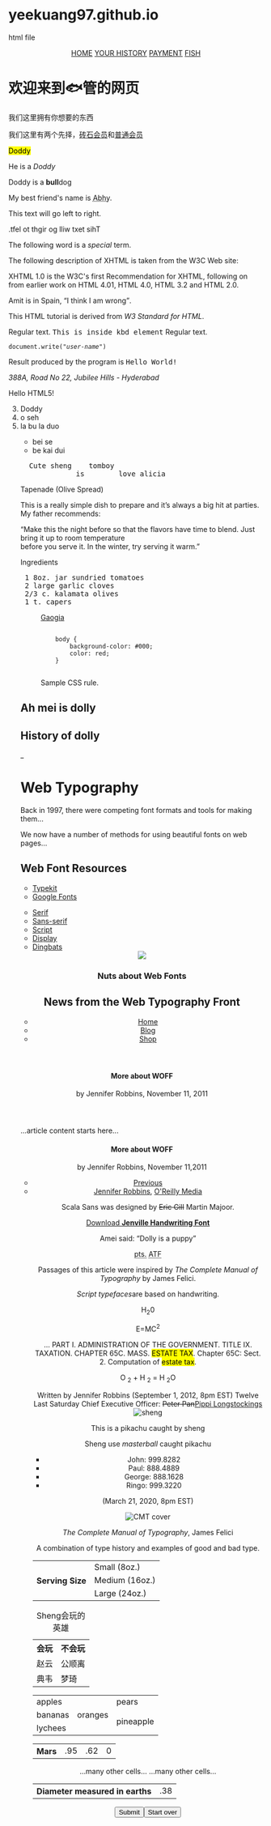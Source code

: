 # yeekuang97.github.io
html file
<html>
<head>
<title> Hello, yee kuang channel here</title>
</head>
<body>
<div id="menu" align="middle" bgcolor="blue">
   <a href="home.htm">HOME</a>
   <a href="yourhistory.htm">YOUR HISTORY</a>
   <a href="paymentmethod.htm">PAYMENT</a> 
   <a href="https://www.google.com/url?sa=i&url=https%3A%2F%2Fcn.nytimes.com%2Fasia-pacific%2F20180329%2Fsingapore-fish-plastic-surgery%2F&psig=AOvVaw24WXsMMCWuiB-G0sNddIYi&ust=1581159679865000&source=images&cd=vfe&ved=0CAIQjRxqFwoTCPiV3fqkv-cCFQAAAAAdAAAAABAD">FISH</a>
</div>

<div id="content" align="left" bgcolor="white">
    <h1>欢迎来到🐟管的网页</h1>
    <p>我们这里拥有你想要的东西</p>
</div>
<p>我们这里有两个先择，<span style="color:green"><a href="https://www.google.com/url?sa=i&url=https%3A%2F%2Fm.xiazaiba.com%2Fjiaocheng%2F22395.html&psig=AOvVaw2Z48xjTUxSQo144XsE-na6&ust=1581163019838000&source=images&cd=vfe&ved=0CAIQjRxqFwoTCMCG57Oxv-cCFQAAAAAdAAAAABAD">砖石会员</a></span>和<span style="color:red"><a href="https://www.google.com/url?sa=i&url=http%3A%2F%2Fwww.nipic.com%2Fshow%2F3%2F83%2F3586165k9ada641a.html&psig=AOvVaw2PXKGMjFLhA3i7BvY8Ia__&ust=1581162879722000&source=images&cd=vfe&ved=0CAIQjRxqFwoTCLCo4fGwv-cCFQAAAAAdAAAAABAD">普通会员</a></span></p>
<p><mark>Doddy</mark></p>
<p>He is a <em>Doddy</em></p>
<p>Doddy is a <strong>bull</strong>dog</p>
<p>My best friend's name is  <abbr title="Abhishek">Abhy</abbr>.</p> 
<p>This text will go left to right.</p> 
<p><bdo dir="rtl">This text will go right to left.</bdo></p> 
<p>The following word is a <dfn>special</dfn> term.</p>
<p>The following description of XHTML is taken from the W3C Web site:</p
<blockquote>XHTML 1.0 is the W3C's first Recommendation for XHTML, following on from earlier work on HTML 4.01, HTML 4.0, HTML 3.2 and HTML 2.0.</blockquote> 
<p>Amit is in Spain, <q>I think I am wrong</q>.</p> 
<p>This HTML tutorial is derived from <cite>W3 Standard for HTML</cite>.</p> 
<p>Regular text. <kbd>This is inside kbd element</kbd> Regular text.</p> 
<p><code>document.write("<var>user-name</var>")</code></p> 
<p>Result produced by the program is <samp>Hello World!</samp></p> 
<address>388A, Road No 22, Jubilee Hills -  Hyderabad</address> 
</body>
</html>
<html> 
<head> 
<meta name="keywords" content="HTML, Meta Tags, Metadata" /> 
<meta name="description" content="Learning about Meta Tags." /> 
<meta name="revised" content="Tutorialspoint, 3/7/2014" /> 
<meta http-equiv="refresh" content="5; url=https://shopee.com.my/product/160104899/5705046599"/>
</head> 
<body> 
<p>Hello HTML5!</p>
<ol start="3">
   <li> Doddy </li>
   <li> o seh </li>
   <li> la bu la duo </li>
<ul> 
   <li> bei se </li>
   <li> be kai dui </li>
   </ul>
<pre>
  Cute sheng    tomboy
             is        love alicia
</pre>
<p>Tapenade (Olive Spread)</p>
<p> This is a really simple dish to prepare and it’s always a big hit at parties. My father recommends:</p>
<p> “Make this the night before so that the flavors have time to blend. Just bring it up to room temperature </br> 
    before you serve it. In the winter, try serving it warm.”</p></pre>
<p> Ingredients </p>
<pre>
 1 8oz. jar sundried tomatoes 
 2 large garlic cloves 
 2/3 c. kalamata olives 
 1 t. capers </pre>
<figure>   
   <a href="https://i.pinimg.com/originals/76/47/9d/76479dd91dc55c2768ddccfc30a4fbf5.png"> Gaogia </a>
</figure>
<figure>
   <pre><code> 
    body {   
        background-color: #000;   
        color: red; 
    } 
    </code></pre>   
<figcaption>         
   Sample CSS rule.   
</figcaption> 
</figure> 
<article>
   <h1> Ah mei is dolly </h1>
   <section>
      <h2> History of dolly </h2>
      <p>_</p></h1>
</article>
 <h1> Web Typography </h1>
 <p> Back in 1997, there were competing font formats and tools for making them...</p>
 <p> We now have a number of methods for using beautiful fonts on web pages...</p>
 <aside>
   <h2>Web Font Resources</h2>
   <ul>
   <li><a href="https://i.pinimg.com/originals/76/47/9d/76479dd91dc55c2768ddccfc30a4fbf5.png">Typekit</a></li>
   <li><a href="https://i.pinimg.com/originals/76/47/9d/76479dd91dc55c2768ddccfc30a4fbf5.png">Google Fonts</a></li>
   </ul>
 </aside>
 <nav>
 <ul>
    <li><a href="https://i.pinimg.com/originals/76/47/9d/76479dd91dc55c2768ddccfc30a4fbf5.png">Serif</a></li>
    <li><a href="https://i.pinimg.com/originals/76/47/9d/76479dd91dc55c2768ddccfc30a4fbf5.png">Sans-serif</a></li>
    <li><a href="https://i.pinimg.com/originals/76/47/9d/76479dd91dc55c2768ddccfc30a4fbf5.png">Script</a></li>
    <li><a href="https://i.pinimg.com/originals/76/47/9d/76479dd91dc55c2768ddccfc30a4fbf5.png">Display</a></li>
    <li><a href="https://i.pinimg.com/originals/76/47/9d/76479dd91dc55c2768ddccfc30a4fbf5.png">Dingbats</a></li>
</ul>
<nav>
<header>
   <img src="/images/logo.png">
   <hgroup>
      <h1>Nuts about Web Fonts</h1>
      <h2>News from the Web Typography Front </h2>
   </hgroup>
   <nav>
      <ul>
        <li><a href="https://i.pinimg.com/originals/76/47/9d/76479dd91dc55c2768ddccfc30a4fbf5.png">Home</a></li>
        <li><a href="https://i.pinimg.com/originals/76/47/9d/76479dd91dc55c2768ddccfc30a4fbf5.png">Blog</a></li>
        <li><a href="https://i.pinimg.com/originals/76/47/9d/76479dd91dc55c2768ddccfc30a4fbf5.png">Shop</a></li>
     </ul>
  </nav>
</header>
<article>
   <header>
      <h1> More about WOFF</h1>
      <p> by Jennifer Robbins, <time datetime="11-11-2011" pubdate>November 11, 2011</time></p>
   </header>
   <p>...article content starts here...</p>
</article>
<article>
   <header>
      <h1>More about WOFF </h1>
      <p>by Jennifer Robbins, <time dateline="11-11-2011" pubdate>November 11,2011</time></p>
      <nav>
      <ul>
         <li><a href="https://i.pinimg.com/originals/76/47/9d/76479dd91dc55c2768ddccfc30a4fbf5.png">Previous </a></li>
         <li><a href="https://i.pinimg.com/originals/76/47/9d/76479dd91dc55c2768ddccfc30a4fbf5.png></a></li>
     </ul>
     </nav>
  </footer>
</article>
<address>
 Contributed by <a href="../authors/robbins/">Jennifer Robbins</a>, <a href="http://www.oreilly.com/">O'Reilly Media</a> 
</address>   
<p>Scala Sans was designed by <s>Eric Gill</s> Martin Majoor.</p>
<p><a href="cute.com">Download <b>Jenville Handwriting Font</b> </a></p>
<p> Amei said: <q>Dolly is a puppy</q></p>
<abbr title="Points">pts.</abbr> <abbr title="American Type Founders">ATF</abbr> 
<p>Passages of this article were inspired by <cite>The Complete Manual of Typography</cite> by James Felici.</p>
<p><dfn>Script typefaces</dfn>are based on handwriting.</p>
<p>H<sub>2</sub>0</p>
<p>E=MC<sup>2</sup></p>
<p> ... PART I. ADMINISTRATION OF THE GOVERNMENT. TITLE IX. TAXATION. CHAPTER 65C. MASS. <mark>ESTATE TAX</mark>. Chapter 65C: Sect. 2. Computation of <mark>estate tax</mark>.</p>
            <p> O <sub>2</sub> + H <sub>2</sub> = H <sub>2</sub>O </p>
Written by Jennifer Robbins (<time datetime="2012-09-01T 20:00-05:00" pubdate>September 1, 2012, 8pm EST</time>)
<data value="12">Twelve</data> <data value="2011-11-12">Last Saturday</data>
Chief Executive Officer: <del title="retired">Peter Pan</del><ins>Pippi Longstockings</ins>
<div class="listing">
    <img src="pikachu.png" alt="sheng">
            <p> This is a pikachu caught by sheng </p>
            <p> Sheng use <em>masterball</em> caught pikachu </p>
</div>
<ul>  <li>John: <span class="tel">999.8282</span></li>  <li>Paul: <span class="tel">888.4889</span></li>  <li>George: <span class="tel">888.1628</span></li>  <li>Ringo: <span class="tel">999.3220</span></li> </ul> 
            <p> (<time datetime="2020-03-21T 8:00-20:00" pubdate>March 21, 2020, 8pm EST</time>)</p>
<div id="ISBN0321127307" class="listing book">  
            <img src="felici-cover.gif" alt="CMT cover">  
            <p><cite>The Complete Manual of Typography</cite>, James Felici</p>  
            <p class="description">A combination of type history and examples of good and bad type.</p> </div> 
<table>
    <tr>
        <th rowspan="3">Serving Size</th>
        <td>Small (8oz.)</td>
    </tr>
    <tr>
        <td>Medium (16oz.)</td>
    </tr>
    <tr>
        <td>Large (24oz.)</td>
    </tr>
</table>
<table>
    <caption>Sheng会玩的英雄</caption>
  <tr> 
       <th>会玩</th>
       <th>不会玩</th>
  </tr>
  <tr> 
       <td>赵云</td>
       <td>公顺离</td>
  </tr>
  <tr>
       <td>典韦</td>
       <td>梦琦</td>
  </tr>
</table> 
<table>
   <tr>
            <td>apples</td>
            <td rowspan="3">oranges</td>
            <td>pears</td>
    </tr>
    <tr>
            <td>bananas</td>
            <td rowspan="2">pineapple</td>
    </tr>
    <tr>
            <td>lychees</td>
    </tr>
 </table>
 <table>
 <tr>   <th scope="row">Mars</th>   <td>.95</td>   <td>.62</td>   <td>0</td> </tr>
 </table>
 <table>
            <th id="diameter">Diameter measured in earths</th>
            …many other cells… 
            <td headers="diameter">.38</td> 
            …many other cells…
 </table>
 <p><input type="submit"><input type="reset" value="Start over"></p>           
            



            
  
 
   

</body> 
</html> 


